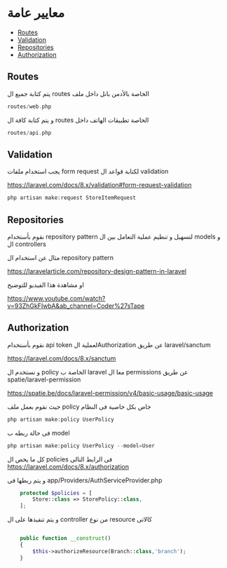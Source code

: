 # معايير عامة

- [Routes](#routes)
- [Validation](#validation)
- [Repositories](#repositories)
- [Authorization](#authorization)

<a name="routes"></a>
## Routes

يتم كتابة جميع ال routes الخاصة بالأدمن بانل داخل ملف

```php
routes/web.php
```

و يتم كتابة كافة ال routes الخاصة تطبيقات الهاتف داخل
```php
routes/api.php
```



<a name="validation"></a>
## Validation

يجب استخدام ملفات form request
لكتابة قواعد ال validation


https://laravel.com/docs/8.x/validation#form-request-validation

```php
php artisan make:request StoreItemRequest
```

<a name="repositories"></a>
## Repositories

نقوم بأستخدام repository pattern لتسهيل و تنظيم عملية التعامل بين ال models و ال controllers 

مثال عن استخدام ال repository pattern

https://laravelarticle.com/repository-design-pattern-in-laravel

او مشاهدة هذا الفيديو للتوضيح

https://www.youtube.com/watch?v=93ZhGkFIwbA&ab_channel=Coder%27sTape


<a name="authorization"></a>
## Authorization

نقوم بأستخدام api token لعملية الAuthorization عن طريق laravel/sanctum

https://laravel.com/docs/8.x/sanctum

و نستخدم ال policy الخاصة ب laravel معا ال permissions عن طريق spatie/laravel-permission

https://spatie.be/docs/laravel-permission/v4/basic-usage/basic-usage

حيث نقوم بعمل ملف policy خاص بكل خاصية فى النظام


```php
php artisan make:policy UserPolicy
```

فى حالة ربطه ب model
```php
php artisan make:policy UserPolicy --model=User
```

كل ما يخص ال policies فى الرابط التالى
https://laravel.com/docs/8.x/authorization

و يتم ربطها فى app/Providers/AuthServiceProvider.php

```php
    protected $policies = [
        Store::class => StorePolicy::class,
    ];
```

و يتم تنفيذها على ال controller من نوع resource كالاتى

```php

    public function __construct()
    {
        $this->authorizeResource(Branch::class,'branch');
    }

